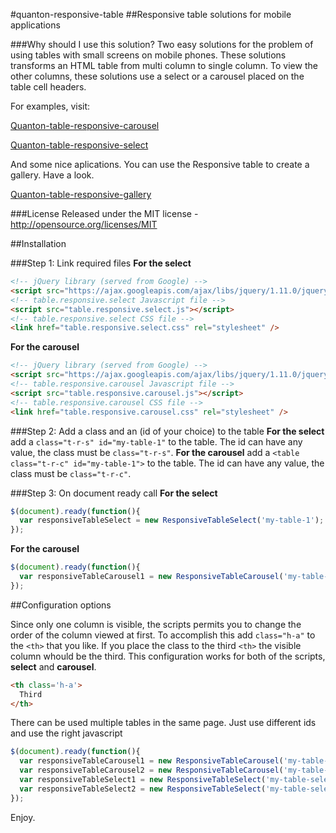 #quanton-responsive-table
##Responsive table solutions for mobile applications

###Why should I use this solution?
Two easy solutions for the problem of using tables with small screens on mobile phones. 
These solutions transforms an HTML table from multi column to single column. 
To view the other columns, these solutions use a select or a carousel placed on the table cell headers.

For examples, visit:

[Quanton-table-responsive-carousel](http://www.ciaomondo.it/code/quanton-responsive-table/table-responsive-carousel.php)

[Quanton-table-responsive-select](http://www.ciaomondo.it/code/quanton-responsive-table/table-responsive-select.php)

And some nice aplications. 
You can use the Responsive table to create a gallery. Have a look.

[Quanton-table-responsive-gallery](http://www.ciaomondo.it/code/quanton-responsive-table/table-responsive-gallery.php)

###License
Released under the MIT license - http://opensource.org/licenses/MIT

##Installation

###Step 1: Link required files
**For the select**
```html
<!-- jQuery library (served from Google) -->
<script src="https://ajax.googleapis.com/ajax/libs/jquery/1.11.0/jquery.min.js"></script>
<!-- table.responsive.select Javascript file -->
<script src="table.responsive.select.js"></script>
<!-- table.responsive.select CSS file -->
<link href="table.responsive.select.css" rel="stylesheet" />
```
**For the carousel**
```html
<!-- jQuery library (served from Google) -->
<script src="https://ajax.googleapis.com/ajax/libs/jquery/1.11.0/jquery.min.js"></script>
<!-- table.responsive.carousel Javascript file -->
<script src="table.responsive.carousel.js"></script>
<!-- table.responsive.carousel CSS file -->
<link href="table.responsive.carousel.css" rel="stylesheet" />
```

###Step 2: Add a class and an (id of your choice) to the table
**For the select**
add a `class="t-r-s" id="my-table-1"` to the table. The id can have any value, the class must be `class="t-r-s"`.
**For the carousel**
add a `<table class="t-r-c" id="my-table-1">` to the table. The id can have any value, the class must be `class="t-r-c"`.

###Step 3: On document ready call
**For the select**
```javascript
$(document).ready(function(){
  var responsiveTableSelect = new ResponsiveTableSelect('my-table-1');
});
```
**For the carousel**
```javascript
$(document).ready(function(){
  var responsiveTableCarousel1 = new ResponsiveTableCarousel('my-table-1');
});
```

##Configuration options

Since only one column is visible, the scripts permits you to change the order of the column viewed at first. To accomplish this add `class="h-a"` to the `<th>` that you like. If you place the class to the third `<th>` the visible column whould be the third. This configuration works for both of the scripts, **select** and **carousel**.

```html
<th class='h-a'> 
  Third 
</th>
```

There can be used multiple tables in the same page. Just use different ids and use the right javascript

```javascript
$(document).ready(function(){
  var responsiveTableCarousel1 = new ResponsiveTableCarousel('my-table-carousel-1');
  var responsiveTableCarousel2 = new ResponsiveTableCarousel('my-table-carousel-2');
  var responsiveTableSelect1 = new ResponsiveTableSelect('my-table-select-1');
  var responsiveTableSelect2 = new ResponsiveTableSelect('my-table-select-2');
});
```

Enjoy.
